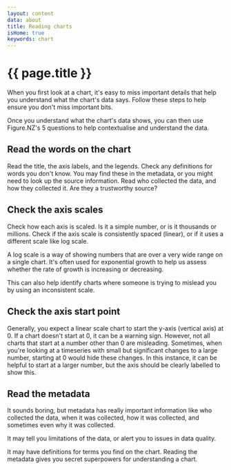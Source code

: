 ```yaml
---
layout: content
data: about
title: Reading charts
isHome: true
keywords: chart
---
```


# {{ page.title }}

When you first look at a chart, it's easy to miss important details that help you understand what the chart's data says. Follow these steps to help ensure you don't miss important bits.

Once you understand what the chart's data shows, you can then use Figure.NZ's 
5 questions to help contextualise and understand the data.

## Read the words on the chart

Read the title, the axis labels, and the legends. Check any definitions for words you don't know. You may find these in the metadata, or you might need to look up the source information. Read who collected the data, and how they collected it. Are they a trustworthy source?

## Check the axis scales

Check how each axis is scaled. Is it a simple number, or is it thousands or millions. Check if the axis scale is consistently spaced (linear), or if it uses a different scale like log scale. 

A log scale is a way of showing numbers that are over a very wide range on a single chart. It's often used for exponential growth to help us assess whether the rate of growth is increasing or decreasing.

This can also help identify charts where someone is trying to mislead you by using an inconsistent scale.

## Check the axis start point

Generally, you expect a linear scale chart to start the y-axis (vertical axis) at 0. If a chart doesn't start at 0, it can be a warning sign. However, not all charts that start at a number other than 0 are misleading. Sometimes, when you're looking at a timeseries with small but significant changes to a large number, starting at 0 would hide these changes. In this instance, it can be helpful to start at a larger number, but the axis should be clearly labelled to show this.

## Read the metadata

It sounds boring, but metadata has really important information like who collected the data, when it was collected, how it was collected, and sometimes even why it was collected.

It may tell you limitations of the data, or alert you to issues in data quality.

It may have definitions for terms you find on the chart. Reading the metadata gives you secret superpowers for understanding a chart.